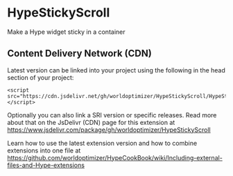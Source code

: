 # HypeStickyScroll
Make a Hype widget sticky in a container

## Content Delivery Network (CDN)
Latest version can be linked into your project using the following in the head section of your project:
```
<script src="https://cdn.jsdelivr.net/gh/worldoptimizer/HypeStickyScroll/HypeStickyScroll.min.js"></script>
```

Optionally you can also link a SRI version or specific releases. Read more about that on the JsDelivr (CDN) page for this extension at https://www.jsdelivr.com/package/gh/worldoptimizer/HypeStickyScroll

Learn how to use the latest extension version and how to combine extensions into one file at https://github.com/worldoptimizer/HypeCookBook/wiki/Including-external-files-and-Hype-extensions
